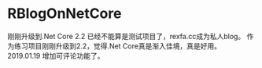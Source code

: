 # RBlogOnNetCore
刚刚升级到.Net Core 2.2
已经不能算是测试项目了，rexfa.cc成为私人blog。
作为练习项目刚刚升级到2.2，觉得.Net Core真是渐入佳境，真是好用。
2019.01.19 增加可评论功能了。
